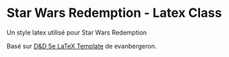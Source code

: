 # Star Wars Redemption - Latex Class

Un style latex utilisé pour Star Wars Redemption

Basé sur [D&D 5e LaTeX Template](https://github.com/evanbergeron/DND-5e-LaTeX-Template)
de evanbergeron.

